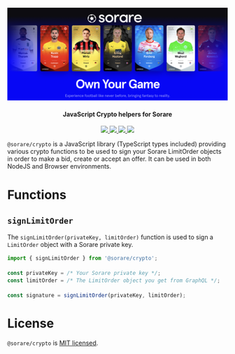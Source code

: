 <!-- logo -->
<p align="center">
  <img src="logo.png">
</p>

<!-- tag line -->
<h4 align='center'>JavaScript Crypto helpers for Sorare</h4>

<!-- primary badges -->
<p align="center">
  <a href="https://www.typescriptlang.org/">
    <img src='https://badges.aleen42.com/src/typescript.svg' />
  </a> 
  <a href="https://www.npmjs.com/package/@sorare/crypto">
    <img src='https://img.shields.io/github/package-json/v/@sorare/crypto?label=npm' />
  </a>
  <a href="https://github.com/sorare/crypto/actions/workflows/node.js.yml">
    <img src='https://github.com/sorare/crypto/actions/workflows/node.js.yml/badge.svg' />
  </a>
  <a href="https://starkware.co/">
    <img src="https://img.shields.io/badge/powered_by-StarkWare-navy">
  </a>
</p>

`@sorare/crypto` is a JavaScript library (TypeScript types included) providing various crypto functions to be used to sign your Sorare LimitOrder objects in order to make a bid, create or accept an offer. It can be used in both NodeJS and Browser environments.

# Functions

## `signLimitOrder`

The `signLimitOrder(privateKey, limitOrder)` function is used to sign a `LimitOrder` object with a Sorare private key.

```ts
import { signLimitOrder } from '@sorare/crypto';

const privateKey = /* Your Sorare private key */;
const limitOrder = /* The LimitOrder object you get from GraphQL */;

const signature = signLimitOrder(privateKey, limitOrder);
```

# License

`@sorare/crypto` is [MIT licensed](LICENSE).
